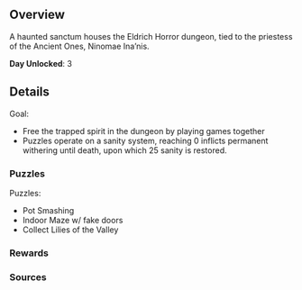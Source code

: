 <!-- title: Eldritch Horror Dungeon -->
<!-- quote: Some say I'm acting as a guide, to help them move on. But to me, I'm just keeping them company. -->
<!-- chapters: 0 -->
<!-- images: (Eldritch Horror Overview #1), (Eldritch Horror Overview #2), (Dungeon Concept Art) -->
<!-- model: false -->

## Overview

A haunted sanctum houses the Eldrich Horror dungeon, tied to the priestess of the Ancient Ones, Ninomae Ina’nis.

**Day Unlocked**: 3


## Details

Goal:
- Free the trapped spirit in the dungeon by playing games together
- Puzzles operate on a sanity system, reaching 0 inflicts permanent withering until death, upon which 25 sanity is restored. 

### Puzzles

Puzzles:
- Pot Smashing
- Indoor Maze w/ fake doors
- Collect Lilies of the Valley

### Rewards
### Sources
